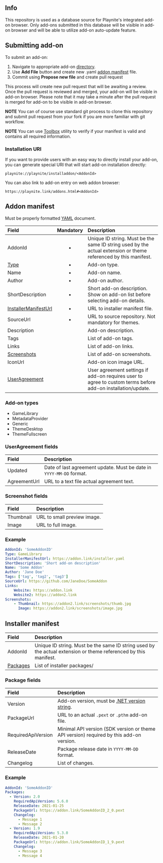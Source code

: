 Info
---------------------

This repository is used as a database source for Playnite's integrated add-on browser. Only add-ons submitted in this database will be visible in add-on browser and will be able to utilize add-on auto-update feature.

Submitting add-on
---------------------

To submit an add-on:
1) Navigate to appropriate add-on [directory](https://github.com/JosefNemec/PlayniteAddonDatabase/tree/master/addons).
2) Use **Add File** button and create new .yaml [addon manifest](#Addon-manifest) file.
3) Commit using **Propose new file** and create pull request

This process will create new pull request that will be awaiting a review. Once the pull request is reviewed and merged, your add-on will be visible in add-on browser. Please note that it may take a minute after the pull request is merged for add-on to be visible in add-on browser.

**NOTE** You can of course use standard git process to clone this repository and submit pull request from your fork if you are more familiar with git workflow.

**NOTE** You can use [Toolbox](https://playnite.link/docs/master/tutorials/toolbox.html) utility to verify if your manifest is valid and contains all required information.

### Installation URI

If you want to provide users with an easy way to directly install your add-on, you can generate special URI that will start add-on installation directly:

`playnite://playnite/installaddon/<AddonId>`

You can also link to add-on entry on web addon browser:

`https://playnite.link/addons.html#<AddonId>`

Addon manifest
---------------------

Must be properly formatted [YAML](https://en.wikipedia.org/wiki/YAML) document.

| Field | Mandatory | Description |
| :--- | :---: | :--- |
| AddonId | • | Unique ID string. Must be the same ID string used by the actual extension or theme referenced by this manifest. |
| [Type](#Add-on-types) | • | Add-on type. |
| Name | • | Add-on name. |
| Author | • | Add-on author. |
| ShortDescription | • | Short add-on description. Show on add-on list before selecting add-on details. |
| [InstallerManifestUrl](#Installer-manifest) | • | URL to installer manifest file. |
| SourceUrl | • | URL to source repository. Not mandatory for themes. |
| Description || Add-on description. |
| Tags || List of add-on tags. |
| Links || List of add-on links.  |
| [Screenshots](#Screenshot-fields) || List of add-on screenshots. |
| IconUrl || Add-on icon image URL. |
| [UserAgreement](#UserAgreement-fields) || User agreement settings if add-on requires user to agree to custom terms before add-on installation/update. |

### Add-on types

* GameLibrary
* MetadataProvider
* Generic
* ThemeDesktop
* ThemeFullscreen

### UserAgreement fields

| Field | Description |
| :--- | :--- |
| Updated | Date of last agreement update. Must be date in `YYYY-MM-DD` format. |
| AgreementUrl | URL to a text file actual agreement text. |

### Screenshot fields

| Field | Description |
| :--- | :--- |
| Thumbnail | URL to small preview image. |
| Image | URL to full image. |

### Example

```yaml
AddonId: 'SomeAddonID'
Type: GameLibrary
InstallerManifestUrl: https://addon.link/installer.yaml
ShortDescription: 'Short add-on description'
Name: 'Some Addon'
Author: 'Jane Doe'
Tags: ['tag', 'tag2', 'tag3']
SourceUrl: https://github.com/JaneDoe/SomeAddon
Links:
    Website: https://addon.link
    Website2: https://addon2.link
Screenshots:
    - Thumbnail: https://addon2.link/screenshots/thumb.jpg
      Image: https://addon2.link/screenshots/image.jpg
```

Installer manifest
---------------------

| Field | Description |
| :--- | :--- |
| AddonId | Unique ID string. Must be the same ID string used by the actual extension or theme referenced by this manifest. |
| [Packages](#Package-fields) | List of installer packages/ |

### Package fields

| Field | Description |
| :--- | :--- |
| Version | Add-on version, must be [.NET version string](https://docs.microsoft.com/en-us/dotnet/api/system.version). |
| PackageUrl | URL to an actual `.pext` or `.pthm` add-on file. |
| RequiredApiVersion | Minimal API version (SDK version or theme API version) required by this add-on version. |
| ReleaseDate | Package release date in `YYYY-MM-DD` format. |
| Changelog | List of changes. |

### Example

```yaml
AddonId: 'SomeAddonID'
Packages:
  - Version: 2.0
    RequiredApiVersion: 5.6.0
    ReleaseDate: 2021-01-25
    PackageUrl: https://addon.link/SomeAddonID_2_0.pext
    Changelog:
      - Message 1
      - Message 2
  - Version: 1.9
    RequiredApiVersion: 5.3.0
    ReleaseDate: 2021-01-20
    PackageUrl: https://addon.link/SomeAddonID_1_9.pext
    Changelog:
      - Message 3
      - Message 4
```
